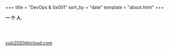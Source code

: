 +++
title = "DevOps & 0x001"
sort_by = "date"
template = "about.html"
+++



**一 个 人.**

<br></br>

xuls2020@icloud.com

